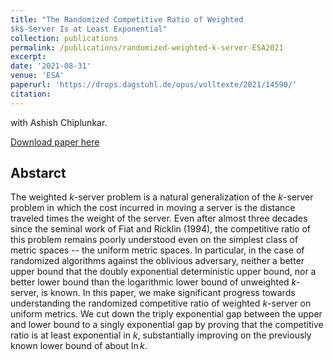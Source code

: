 ```yaml
---
title: "The Randomized Competitive Ratio of Weighted
$k$-Server Is at Least Exponential"
collection: publications
permalink: /publications/randomized-weighted-k-server-ESA2021
excerpt:
date: '2021-08-31'
venue: 'ESA'
paperurl: 'https://drops.dagstuhl.de/opus/volltexte/2021/14590/'
citation: 
---
```

with Ashish Chiplunkar.

[Download paper here](https://drops.dagstuhl.de/opus/volltexte/2021/14590/)

## Abstarct
The weighted $k$-server problem is a natural generalization of the $k$-server problem in which the cost incurred in moving a server is the distance traveled times the weight of the server. Even after almost three decades since the seminal work of Fiat and Ricklin (1994), the competitive ratio of this problem remains poorly understood even on the simplest class of metric spaces -- the uniform metric spaces. In particular, in the case of randomized algorithms against the oblivious adversary, neither a better upper bound that the doubly exponential deterministic upper bound, nor a better lower bound than the logarithmic lower bound of unweighted $k$-server, is known. In this paper, we make significant progress towards understanding the randomized competitive ratio of weighted $k$-server on uniform metrics. We cut down the triply exponential gap between the upper and lower bound to a singly exponential gap by proving that the competitive ratio is at least exponential in $k$, substantially improving on the previously known lower bound of about $\ln k$.
